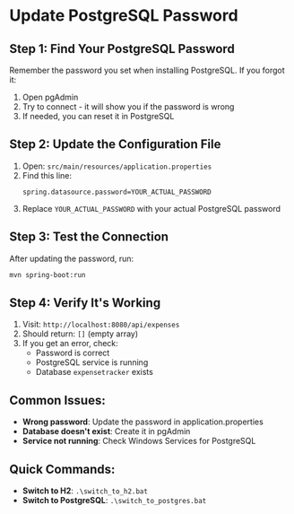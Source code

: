 # Update PostgreSQL Password

## Step 1: Find Your PostgreSQL Password
Remember the password you set when installing PostgreSQL. If you forgot it:
1. Open pgAdmin
2. Try to connect - it will show you if the password is wrong
3. If needed, you can reset it in PostgreSQL

## Step 2: Update the Configuration File
1. Open: `src/main/resources/application.properties`
2. Find this line:
   ```properties
   spring.datasource.password=YOUR_ACTUAL_PASSWORD
   ```
3. Replace `YOUR_ACTUAL_PASSWORD` with your actual PostgreSQL password

## Step 3: Test the Connection
After updating the password, run:
```bash
mvn spring-boot:run
```

## Step 4: Verify It's Working
1. Visit: `http://localhost:8080/api/expenses`
2. Should return: `[]` (empty array)
3. If you get an error, check:
   - Password is correct
   - PostgreSQL service is running
   - Database `expensetracker` exists

## Common Issues:
- **Wrong password**: Update the password in application.properties
- **Database doesn't exist**: Create it in pgAdmin
- **Service not running**: Check Windows Services for PostgreSQL

## Quick Commands:
- **Switch to H2**: `.\switch_to_h2.bat`
- **Switch to PostgreSQL**: `.\switch_to_postgres.bat` 